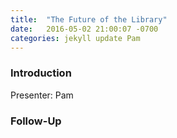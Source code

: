 ```yaml
---
title:  "The Future of the Library"
date:   2016-05-02 21:00:07 -0700
categories: jekyll update Pam
---
```


### Introduction

Presenter: Pam

### Follow-Up

